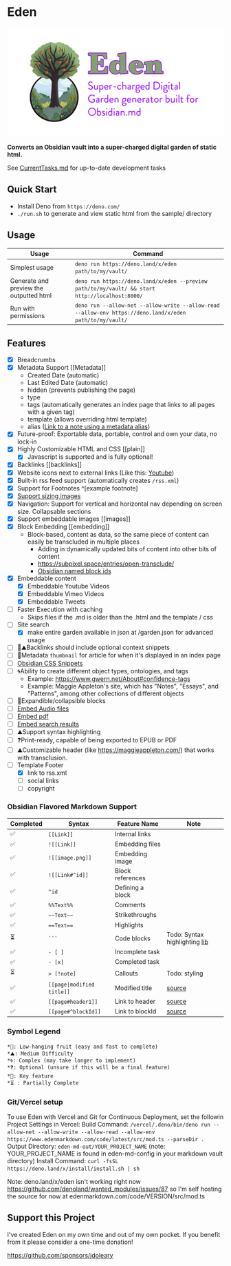 # Eden
![Eden Logo](eden-logo.png)

**Converts an Obsidian vault into a super-charged digital garden of static html.**

See [CurrentTasks.md](tasks/CurrentTasks.md) for up-to-date development tasks

## Quick Start 
- Install Deno from `https://deno.com/`
- `./run.sh` to generate and view static html from the sample/ directory

## Usage
| Usage | Command |
| --- | --- |
|Simplest usage| `deno run https://deno.land/x/eden path/to/my/vault/` |
|Generate and preview the outputted html| `deno run https://deno.land/x/eden --preview path/to/my/vault/ && start http://localhost:8000/`|
|Run with permissions| `deno run --allow-net --allow-write --allow-read --allow-env https://deno.land/x/eden path/to/my/vault/`|

## Features
- [x] Breadcrumbs
- [x] Metadata Support [[Metadata]]
    - Created Date (automatic)
    - Last Edited Date (automatic)
    - hidden (prevents publishing the page)
    - type
    - tags (automatically generates an index page that links to all pages with a given tag)
    - template (allows overriding html template)
    - alias ([Link to a note using a metadata alias](https://help.obsidian.md/Linking+notes+and+files/Aliases#Link+to+a+note+using+an+alias))
- [x] Future-proof: Exportable data, portable, control and own your data, no lock-in
- [x] Highly Customizable HTML and CSS [[plain]]
    - [x] Javascript is supported and is fully optional!
- [x] Backlinks [[backlinks]]
- [x] Website icons next to external links (Like this: [Youtube](https://youtube.com))
- [x] ️Built-in rss feed support (automatically creates `/rss.xml`)
- [x] Support for Footnotes ^[example footnote]
- [x] [Support sizing images](https://help.obsidian.md/Editing+and+formatting/Basic+formatting+syntax#External+images)
- [x] Navigation: Support for vertical and horizontal nav depending on screen size.  Collapsable sections
- [x] Support embeddable images [[images]]
- [x] Block Embedding [[embedding]]
    - Block-based, content as data, so the same piece of content can easily be transcluded in multiple places
        - Adding in dynamically updated bits of content into other bits of content
        - https://subpixel.space/entries/open-transclude/
        - [Obsidian named block ids](https://help.obsidian.md/Linking+notes+and+files/Internal+links#Link+to+a+block+in+a+note)
- [x] Embeddable content
    - [x] Embeddable Youtube Videos
    - [x] Embeddable Vimeo Videos
    - [x] Embeddable Tweets
- [ ] Faster Execution with caching
    - Skips files if the .md is older than the .html and the template / css
- [ ] Site search
    - [x] make entire garden available in json at /garden.json for advanced usage 
- [ ] 🔑⛰️Backlinks should include optional context snippets
- [ ] 🍎Metadata `thumbnail` for article for when it's displayed in an index page
- [ ] [Obsidian CSS Snippets](https://help.obsidian.md/Extending+Obsidian/CSS+snippets)
- [ ] 🌀Ability to create different object types, ontologies, and tags
    - Example: https://www.gwern.net/About#confidence-tags
    - Example: Maggie Appleton's site, which has "Notes", "Essays", and "Patterns", among other collections of different objects
- [ ] 🍎Expandible/collapsible blocks
- [ ] [Embed Audio files](https://help.obsidian.md/Linking+notes+and+files/Embedding+files#Embed+an+audio+file+in+a+note)
- [ ] [Embed pdf](https://help.obsidian.md/Linking+notes+and+files/Embedding+files#Embed+a+PDF+in+a+note)
- [ ] [Embed search results](https://help.obsidian.md/Linking+notes+and+files/Embedding+files#Embed+search+results)
- [ ] ⛰️Support syntax highlighting
- [ ] ❓Print-ready, capable of being exported to EPUB or PDF
- [ ] ⛰️Customizable header (like https://maggieappleton.com/) that works with transclusion.
- [ ] Template Footer
    - [x] link to rss.xml
    - [ ] social links
    - [ ] copyright

### Obsidian Flavored Markdown Support
| Completed | Syntax | Feature Name | Note |
| --------- | ------- | ------------ | --- |
| ✅ |`[[Link]]` | Internal links | |
| ✅ |`!​[[Link]]` | Embedding files | |
| ✅ |`![[image.png]]` | Embedding image | |
| ✅ |`![[Link#^id]]` | Block references | |
| ✅ |`^id` | Defining a block | |
| ✅ |`%%Text%%` | Comments | |
| ✅ |`~~Text~~` | Strikethroughs | |
| ✅ |`==Text==` | Highlights | |
| ⏳ |` ``` ` | Code blocks | Todo: Syntax highlighting [lib](https://www.npmjs.com/package/markdown-it-highlightjs) |
| ✅ |`- [ ]` | Incomplete task | |
| ✅ |`- [x]` | Completed task | |
| ⏳ |`> [!note]` | Callouts | Todo: styling |
| ✅ |`[[page\|modified title]]` | Modified title | [source](https://publish.obsidian.md/hub/04+-+Guides%2C+Workflows%2C+%26+Courses/Guides/Markdown+Syntax#Obsidian's+Custom+markdown+syntax) |
| ✅ |`[[page#header1]]` | Link to header | [source](https://publish.obsidian.md/hub/04+-+Guides%2C+Workflows%2C+%26+Courses/Guides/Markdown+Syntax#Obsidian's+Custom+markdown+syntax)|
| ✅ |`[[page#^blockId]]` | Link to blockId | [source](https://publish.obsidian.md/hub/04+-+Guides%2C+Workflows%2C+%26+Courses/Guides/Markdown+Syntax#Obsidian's+Custom+markdown+syntax)|

### Symbol Legend
```
*🍎: Low-hanging fruit (easy and fast to complete)
*⛰️: Medium Difficulty
*🌀: Complex (may take longer to implement)
*❓: Optional (unsure if this will be a final feature)
*🔑: Key feature
*⏳ : Partially Complete
```
### Git/Vercel setup
To use Eden with Vercel and Git for Continuous Deployment, set the followin Project Settings in Vercel:
Build Command: `/vercel/.deno/bin/deno run --allow-net --allow-write --allow-read --allow-env https://www.edenmarkdown.com/code/latest/src/mod.ts --parseDir .`
Output Directory: `eden-md-out/YOUR_PROJECT_NAME` (note: YOUR_PROJECT_NAME is found in eden-md-config in your markdown vault directory)
Install Command: `curl -fsSL https://deno.land/x/install/install.sh | sh`

Note: deno.land/x/eden isn't working right now https://github.com/denoland/wanted_modules/issues/87 so I'm self hosting the source for now at edenmarkdown.com/code/VERSION/src/mod.ts

## Support this Project
I've created Eden on my own time and out of my own pocket.  If you benefit from it please consider a one-time donation!

https://github.com/sponsors/jdoleary
